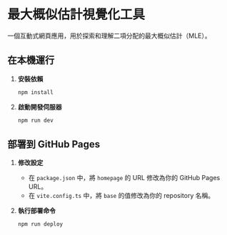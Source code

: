 # 最大概似估計視覺化工具

一個互動式網頁應用，用於探索和理解二項分配的最大概似估計（MLE）。

## 在本機運行

1.  **安裝依賴**
    ```bash
    npm install
    ```

2.  **啟動開發伺服器**
    ```bash
    npm run dev
    ```

## 部署到 GitHub Pages

1.  **修改設定**
    - 在 `package.json` 中，將 `homepage` 的 URL 修改為你的 GitHub Pages URL。
    - 在 `vite.config.ts` 中，將 `base` 的值修改為你的 repository 名稱。

2.  **執行部署命令**
    ```bash
    npm run deploy
    ```
